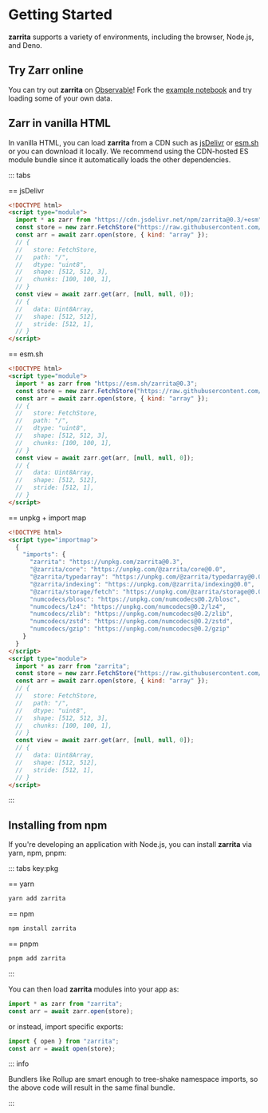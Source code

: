 # Getting Started

**zarrita** supports a variety of environments, including the browser, Node.js,
and Deno.

## Try Zarr online

You can try out **zarrita** on
[Observable](https://observablehq.com/d/35b6921f8cb3aeef)! Fork the
[example notebook](https://observablehq.com/d/35b6921f8cb3aeef) and
try loading some of your own data.

## Zarr in vanilla HTML

In vanilla HTML, you can load **zarrita** from a CDN such as
[jsDelivr](https://www.jsdelivr.com/) or [esm.sh](https://esm.sh) or you can
download it locally. We recommend using the CDN-hosted ES module bundle since it
automatically loads the other dependencies.

::: tabs

== jsDelivr

```html
<!DOCTYPE html>
<script type="module">
  import * as zarr from "https://cdn.jsdelivr.net/npm/zarrita@0.3/+esm";
  const store = new zarr.FetchStore("https://raw.githubusercontent.com/zarr-developers/zarr_implementations/5dc998ac72/examples/zarr.zr/blosc");
  const arr = await zarr.open(store, { kind: "array" });
  // {
  //   store: FetchStore,
  //   path: "/",
  //   dtype: "uint8",
  //   shape: [512, 512, 3],
  //   chunks: [100, 100, 1],
  // }
  const view = await zarr.get(arr, [null, null, 0]);
  // {
  //   data: Uint8Array,
  //   shape: [512, 512],
  //   stride: [512, 1],
  // }
</script>
```

== esm.sh

```html
<!DOCTYPE html>
<script type="module">
  import * as zarr from "https://esm.sh/zarrita@0.3";
  const store = new zarr.FetchStore("https://raw.githubusercontent.com/zarr-developers/zarr_implementations/5dc998ac72/examples/zarr.zr/blosc");
  const arr = await zarr.open(store, { kind: "array" });
  // {
  //   store: FetchStore,
  //   path: "/",
  //   dtype: "uint8",
  //   shape: [512, 512, 3],
  //   chunks: [100, 100, 1],
  // }
  const view = await zarr.get(arr, [null, null, 0]);
  // {
  //   data: Uint8Array,
  //   shape: [512, 512],
  //   stride: [512, 1],
  // }
</script>
```

== unpkg + import map

```html
<!DOCTYPE html>
<script type="importmap">
  {
    "imports": {
      "zarrita": "https://unpkg.com/zarrita@0.3",
      "@zarrita/core": "https://unpkg.com/@zarrita/core@0.0",
      "@zarrita/typedarray": "https://unpkg.com/@zarrita/typedarray@0.0",
      "@zarrita/indexing": "https://unpkg.com/@zarrita/indexing@0.0",
      "@zarrita/storage/fetch": "https://unpkg.com/@zarrita/storage@0.0/dist/src/fetch.js",
      "numcodecs/blosc": "https://unpkg.com/numcodecs@0.2/blosc",
      "numcodecs/lz4": "https://unpkg.com/numcodecs@0.2/lz4",
      "numcodecs/zlib": "https://unpkg.com/numcodecs@0.2/zlib",
      "numcodecs/zstd": "https://unpkg.com/numcodecs@0.2/zstd",
      "numcodecs/gzip": "https://unpkg.com/numcodecs@0.2/gzip"
    }
  }
</script>
<script type="module">
  import * as zarr from "zarrita";
  const store = new zarr.FetchStore("https://raw.githubusercontent.com/zarr-developers/zarr_implementations/5dc998ac72/examples/zarr.zr/blosc");
  const arr = await zarr.open(store, { kind: "array" });
  // {
  //   store: FetchStore,
  //   path: "/",
  //   dtype: "uint8",
  //   shape: [512, 512, 3],
  //   chunks: [100, 100, 1],
  // }
  const view = await zarr.get(arr, [null, null, 0]);
  // {
  //   data: Uint8Array,
  //   shape: [512, 512],
  //   stride: [512, 1],
  // }
</script>
```

:::

## Installing from npm

If you're developing an application with Node.js, you can install **zarrita**
via yarn, npm, pnpm:

::: tabs key:pkg

== yarn

```sh
yarn add zarrita
```

== npm

```sh
npm install zarrita
```

== pnpm

```sh
pnpm add zarrita
```

:::

You can then load **zarrita** modules into your app as:

```javascript
import * as zarr from "zarrita";
const arr = await zarr.open(store);
```

or instead, import specific exports:

```javascript
import { open } from "zarrita";
const arr = await open(store);
```

::: info

Bundlers like Rollup are smart enough to tree-shake namespace imports, so the
above code will result in the same final bundle.

:::
